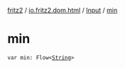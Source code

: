 [fritz2](../../index.md) / [io.fritz2.dom.html](../index.md) / [Input](index.md) / [min](./min.md)

# min

`var min: Flow<`[`String`](https://kotlinlang.org/api/latest/jvm/stdlib/kotlin/-string/index.html)`>`